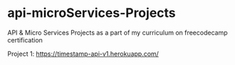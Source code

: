 # api-microServices-Projects
API &amp; Micro Services Projects as a part of my curriculum on freecodecamp certification

Project 1: https://timestamp-api-v1.herokuapp.com/
